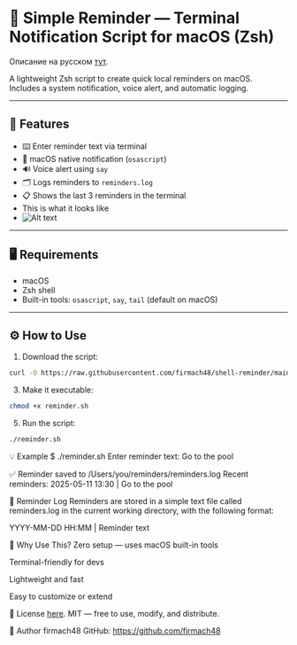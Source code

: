 # 📝 Simple Reminder — Terminal Notification Script for macOS (Zsh)
Описание на русском [тут](./README_ru.md). 

A lightweight Zsh script to create quick local reminders on macOS.  
Includes a system notification, voice alert, and automatic logging.

---

## 🚀 Features

- ⌨️ Enter reminder text via terminal
- 🔔 macOS native notification (`osascript`)
- 🔊 Voice alert using `say`
- 🗂 Logs reminders to `reminders.log`
- 📋 Shows the last 3 reminders in the terminal
- This is what it looks like
- ![Alt text](/notification.jpeg)

---

## 🖥 Requirements

- macOS  
- Zsh shell  
- Built-in tools: `osascript`, `say`, `tail` (default on macOS)

---

## ⚙️ How to Use
1. Download the script:
```bash
curl -O https://raw.githubusercontent.com/firmach48/shell-reminder/main/reminder.sh
```
3. Make it executable:
```bash
chmod +x reminder.sh
```
5. Run the script:
```bash
./reminder.sh
```
💡 Example
$ ./reminder.sh
Enter reminder text:
Go to the pool

✅ Reminder saved to /Users/you/reminders/reminders.log
Recent reminders:
2025-05-11 13:30 | Go to the pool

📁 Reminder Log
Reminders are stored in a simple text file called reminders.log in the current working directory, with the following format:

YYYY-MM-DD HH:MM | Reminder text

🤔 Why Use This?
Zero setup — uses macOS built-in tools

Terminal-friendly for devs

Lightweight and fast

Easy to customize or extend

📄 License [here](./LICENSE.md). 
MIT — free to use, modify, and distribute.

👤 Author
firmach48
GitHub: https://github.com/firmach48
